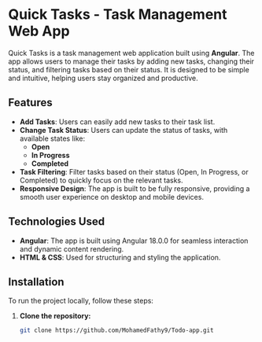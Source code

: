 # Quick Tasks - Task Management Web App

Quick Tasks is a task management web application built using **Angular**. The app allows users to manage their tasks by adding new tasks, changing their status, and filtering tasks based on their status. It is designed to be simple and intuitive, helping users stay organized and productive.

## Features

- **Add Tasks**: Users can easily add new tasks to their task list.
- **Change Task Status**: Users can update the status of tasks, with available states like:
  - **Open**
  - **In Progress**
  - **Completed**
- **Task Filtering**: Filter tasks based on their status (Open, In Progress, or Completed) to quickly focus on the relevant tasks.
- **Responsive Design**: The app is built to be fully responsive, providing a smooth user experience on desktop and mobile devices.

## Technologies Used

- **Angular**: The app is built using Angular 18.0.0 for seamless interaction and dynamic content rendering.
- **HTML & CSS**: Used for structuring and styling the application.

## Installation

To run the project locally, follow these steps:

1. **Clone the repository:**

   ```bash
   git clone https://github.com/MohamedFathy9/Todo-app.git
